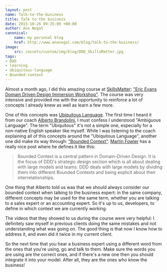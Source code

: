 ```yaml
---
layout: post
name: Talk-to-the-business
title: Talk to the business
date: 2015-10-26 09:35:00 +00:00
author: Ana Nogal
canonical:
    name: my personal blog
    href: http://www.ananogal.com/blog/talk-to-the-business/
image:
    src: /assets/custom/img/blog/DDD_SkillsMatter.jpg
tags:
- DDD
- learning
- Ubiquitous-language
- Bounded-context
---
```

Almost a month ago, I did this amazing course at [SkillsMatter](https://skillsmatter.com/): ["Eric Evans Domain Driven Design Immersion Workshop"](https://skillsmatter.com/courses/202-domain-model). The course was very intensive and provided me with the opportunity to reinforce a lot of concepts I already knew as well as learn a few more.

One of this concepts was [Ubiquitous Language](http://c2.com/cgi/wiki?UbiquitousLanguage). The first time I heard it from our coach [Alberto Brandolini](https://twitter.com/ziobrando), I must confess I understood "Ambiguous Language". The term "Ubiquitous" it's not a simple one, especially for a non-native English speaker like myself. While I was listening to the coach explaining all of this concepts around the "Ubiquitous Language", another one did make its way through: ["Bounded Context"](https://en.wikipedia.org/wiki/Domain-driven_design#Bounded_context).
[Martin Fowler](http://martinfowler.com/bliki/BoundedContext.html) has a really nice post where he defines it like this:
>Bounded Context is a central pattern in Domain-Driven Design. It is the focus of DDD's strategic design section which is all about dealing with large models and teams. DDD deals with large models by dividing them into different Bounded Contexts and being explicit about their interrelationships.

One thing that Alberto told us was that we should always consider our bounded context when talking to the business expert: in the same company, different concepts may be used for the same term, whether you are talking to a sales expert or an accounting expert. So it's up to us, developers, to define in which context we are currently working.

The videos that they showed to us during the course were very helpful: I definitely saw myself in previous clients doing the same mistakes and not understanding what was going on. The good thing is that now I know how to address it, and even did it twice in my current client.

So the next time that you hear a business expert using a different word from the ones that you're using, go and talk to them. Make sure the words you are using are the correct ones, and if there's a new one then you should integrate it into your model. After all, they are the ones who know the business!
